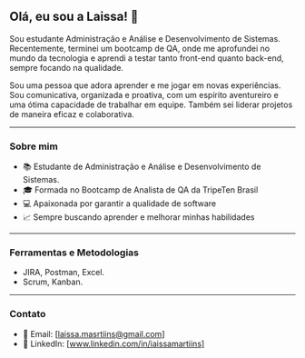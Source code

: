 ## Olá, eu sou a Laissa! 👋

Sou estudante Administração e Análise e Desenvolvimento de Sistemas. Recentemente, terminei um bootcamp de QA, onde me aprofundei no mundo da tecnologia e aprendi a testar tanto front-end quanto back-end, sempre focando na qualidade.

Sou uma pessoa que adora aprender e me jogar em novas experiências. Sou comunicativa, organizada e proativa, com um espírito aventureiro e uma ótima capacidade de trabalhar em equipe. Também sei liderar projetos de maneira eficaz e colaborativa.

---
### Sobre mim

- 📚 Estudante de Administração e Análise e Desenvolvimento de Sistemas.
- 🎓 Formada no Bootcamp de Analista de QA da TripeTen Brasil
- 💻 Apaixonada por garantir a qualidade de software
- 📈 Sempre buscando aprender e melhorar minhas habilidades

---

### Ferramentas e Metodologias
- JIRA, Postman, Excel.
- Scrum, Kanban. 

---

### Contato

- 📧 Email: [laissa.masrtiins@gmail.com]
- 💼 LinkedIn: [www.linkedin.com/in/iaissamartiins]